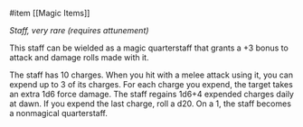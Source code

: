  #item [[Magic Items]]

*Staff, very rare (requires attunement)*

This staff can be wielded as a magic quarterstaff that grants a +3 bonus to attack and damage rolls made with it.

The staff has 10 charges. When you hit with a melee attack using it, you can expend up to 3 of its charges. For each charge you expend, the target takes an extra 1d6 force damage. The staff regains 1d6+4 expended charges daily at dawn. If you expend the last charge, roll a d20. On a 1, the staff becomes a nonmagical quarterstaff.
